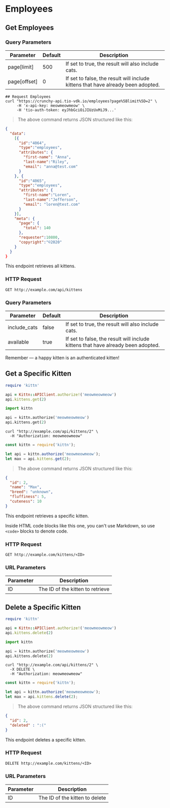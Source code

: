 # Employees

## Get Employees

### Query Parameters

Parameter | Default | Description
--------- | ------- | -----------
page[limit] | 500 | If set to true, the result will also include cats.
page[offset] | 0 | If set to false, the result will include kittens that have already been adopted.

```shell
## Request Employees
curl "https://crunchy-api.tio-vdk.io/employees?page%5Blimit%5D=2" \
     -H 'x-api-key: meowmeowmeow' \
     -H 'tio-auth-token: eyJhbGciOiJIUzUxMiJ9...'
```

> The above command returns JSON structured like this:

```json
{
  "data":
    [{
      "id":"4064",
      "type":"employees",
      "attributes": {
        "first-name": "Anna",
        "last-name":"Riley",
        "email": "anna@test.com"
      }
    }, {
      "id":"4065",
      "type":"employees",
      "attributes": {
        "first-name":"Loren",
        "last-name":"Jefferson",
        "email": "loren@test.com"
      }
    }],
    "meta": {
      "page": {
        "total": 140
      },
      "requester":10800,
      "copyright":"©2020"
    }
  }
}
```

This endpoint retrieves all kittens.

### HTTP Request

`GET http://example.com/api/kittens`

### Query Parameters

Parameter | Default | Description
--------- | ------- | -----------
include_cats | false | If set to true, the result will also include cats.
available | true | If set to false, the result will include kittens that have already been adopted.

<aside class="success">
Remember — a happy kitten is an authenticated kitten!
</aside>

## Get a Specific Kitten

```ruby
require 'kittn'

api = Kittn::APIClient.authorize!('meowmeowmeow')
api.kittens.get(2)
```

```python
import kittn

api = kittn.authorize('meowmeowmeow')
api.kittens.get(2)
```

```shell
curl "http://example.com/api/kittens/2" \
  -H "Authorization: meowmeowmeow"
```

```javascript
const kittn = require('kittn');

let api = kittn.authorize('meowmeowmeow');
let max = api.kittens.get(2);
```

> The above command returns JSON structured like this:

```json
{
  "id": 2,
  "name": "Max",
  "breed": "unknown",
  "fluffiness": 5,
  "cuteness": 10
}
```

This endpoint retrieves a specific kitten.

<aside class="warning">Inside HTML code blocks like this one, you can't use Markdown, so use <code>&lt;code&gt;</code> blocks to denote code.</aside>

### HTTP Request

`GET http://example.com/kittens/<ID>`

### URL Parameters

Parameter | Description
--------- | -----------
ID | The ID of the kitten to retrieve

## Delete a Specific Kitten

```ruby
require 'kittn'

api = Kittn::APIClient.authorize!('meowmeowmeow')
api.kittens.delete(2)
```

```python
import kittn

api = kittn.authorize('meowmeowmeow')
api.kittens.delete(2)
```

```shell
curl "http://example.com/api/kittens/2" \
  -X DELETE \
  -H "Authorization: meowmeowmeow"
```

```javascript
const kittn = require('kittn');

let api = kittn.authorize('meowmeowmeow');
let max = api.kittens.delete(2);
```

> The above command returns JSON structured like this:

```json
{
  "id": 2,
  "deleted" : ":("
}
```

This endpoint deletes a specific kitten.

### HTTP Request

`DELETE http://example.com/kittens/<ID>`

### URL Parameters

Parameter | Description
--------- | -----------
ID | The ID of the kitten to delete
